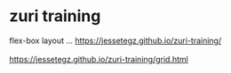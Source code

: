 # zuri training
 flex-box layout
...
 https://jessetegz.github.io/zuri-training/
 <br><br>
  https://jessetegz.github.io/zuri-training/grid.html
